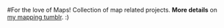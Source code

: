 #For the love of Maps!
Collection of map related projects. **More details** on [my mapping tumblr](http://fortheloveofmaps.tumblr.com/). :)
